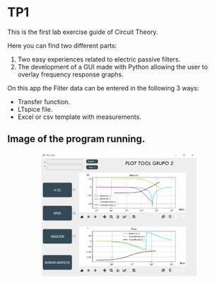 # TP1

This is the first lab exercise guide of Circuit Theory.

Here you can find two different parts:
1) Two easy experiences related to electric passive filters. 
2) The development of a GUI made with Python allowing the user to overlay frequency response graphs. 

On this app the Filter data can be entered in the following 3 ways:

- Transfer function.
- LTspice file.
- Excel or csv template with measurements.

## Image of the program running.

<div align="center">
<img src="./images/PlotTool.PNG" width="70%">
</div>